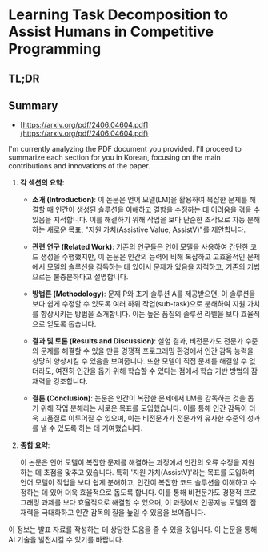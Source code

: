 # Learning Task Decomposition to Assist Humans in Competitive Programming
## TL;DR
## Summary
- [https://arxiv.org/pdf/2406.04604.pdf](https://arxiv.org/pdf/2406.04604.pdf)

I'm currently analyzing the PDF document you provided. I'll proceed to summarize each section for you in Korean, focusing on the main contributions and innovations of the paper.

1. **각 섹션의 요약**:

    - **소개 (Introduction)**:
      이 논문은 언어 모델(LM)을 활용하여 복잡한 문제를 해결할 때 인간이 생성된 솔루션을 이해하고 결함을 수정하는 데 어려움을 겪을 수 있음을 지적합니다. 이를 해결하기 위해 작업을 보다 단순한 조각으로 자동 분해하는 새로운 목표, "지원 가치(Assistive Value, AssistV)"를 제안합니다.

    - **관련 연구 (Related Work)**:
      기존의 연구들은 언어 모델을 사용하여 간단한 코드 생성을 수행했지만, 이 논문은 인간의 능력에 비해 복잡하고 고효율적인 문제에서 모델의 솔루션을 감독하는 데 있어서 문제가 있음을 지적하고, 기존의 기법으로는 불충분하다고 설명합니다.

    - **방법론 (Methodology)**:
      문제 P와 초기 솔루션 A를 제공받으면, 이 솔루션을 보다 쉽게 수정할 수 있도록 여러 하위 작업(sub-task)으로 분해하여 지원 가치를 향상시키는 방법을 소개합니다. 이는 높은 품질의 솔루션 라벨을 보다 효율적으로 얻도록 돕습니다.

    - **결과 및 토론 (Results and Discussion)**:
      실험 결과, 비전문가도 전문가 수준의 문제를 해결할 수 있을 만큼 경쟁적 프로그래밍 환경에서 인간 감독 능력을 상당히 향상시킬 수 있음을 보여줍니다. 또한 모델이 직접 문제를 해결할 수 없더라도, 여전히 인간을 돕기 위해 학습할 수 있다는 점에서 학습 기반 방법의 잠재력을 강조합니다.

    - **결론 (Conclusion)**:
      논문은 인간이 복잡한 문제에서 LM을 감독하는 것을 돕기 위해 작업 분해라는 새로운 목표를 도입했습니다. 이를 통해 인간 감독이 더욱 고품질로 이루어질 수 있으며, 이는 비전문가가 전문가와 유사한 수준의 성과를 낼 수 있도록 하는 데 기여했습니다. 

2. **종합 요약**:

    이 논문은 언어 모델이 복잡한 문제를 해결하는 과정에서 인간의 오류 수정을 지원하는 데 초점을 맞추고 있습니다. 특히 '지원 가치(AssistV)'라는 목표를 도입하여 언어 모델이 작업을 보다 쉽게 분해하고, 인간이 복잡한 코드 솔루션을 이해하고 수정하는 데 있어 더욱 효율적으로 돕도록 합니다. 이를 통해 비전문가도 경쟁적 프로그래밍 과제를 보다 효율적으로 해결할 수 있으며, 이 과정에서 인공지능 모델의 잠재력을 극대화하고 인간 감독의 질을 높일 수 있음을 보여줍니다. 

이 정보는 발표 자료를 작성하는 데 상당한 도움을 줄 수 있을 것입니다. 이 논문을 통해 AI 기술을 발전시킬 수 있기를 바랍니다.